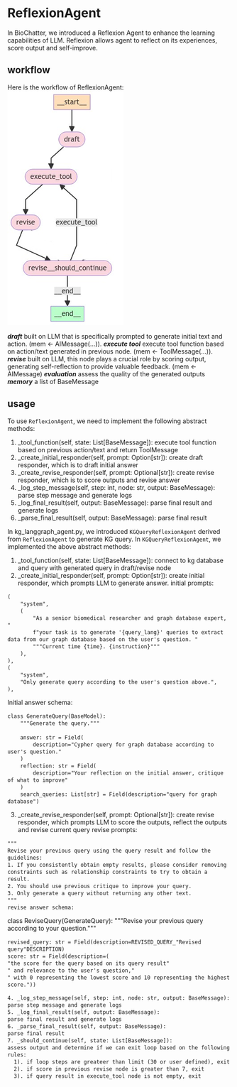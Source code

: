 # ReflexionAgent

In BioChatter, we introduced a Reflexion Agent to enhance the learning capabilities of LLM. Reflexion allows agent to reflect on its experiences, score output and self-improve.

## workflow
Here is the workflow of ReflexionAgent:
![ReflexionAgent workflow](images/reflexion-agent.png)

***draft*** built on LLM that is specifically prompted to generate initial text and action. (mem <- AIMessage(...)).
***execute tool*** execute tool function based on action/text generated in previous node. (mem <- ToolMessage(...)).
***revise*** built on LLM, this node plays a crucial role by scoring output, generating self-reflection to provide valuable feedback. (mem <- AIMessage)
***evaluation*** assess the quality of the generated outputs
***memory*** a list of BaseMessage

## usage
To use `ReflexionAgent`, we need to implement the following abstract methods:
1. _tool_function(self, state: List[BaseMessage]): 
execute tool function based on previous action/text and return ToolMessage
2. _create_initial_responder(self, prompt: Option[str]):
create draft responder, which is to draft initial answer
3. _create_revise_responder(self, prompt: Optional[str]):
create revise responder, which is to score outputs and revise answer
4. _log_step_message(self, step: int, node: str, output: BaseMessage):
parse step message and generate logs
5. _log_final_result(self, output: BaseMessage):
parse final result and generate logs
6. _parse_final_result(self, output: BaseMessage):
parse final result

In kg_langgraph_agent.py, we introduced `KGQueryReflexionAgent` derived from `ReflexionAgent` to generate KG query. In `KGQueryReflexionAgent`, we implemented the above abstract methods:
1. _tool_function(self, state: List[BaseMessage]): 
connect to kg database and query with generated query in draft/revise node
2. _create_initial_responder(self, prompt: Option[str]):
create initial responder, which prompts LLM to generate answer.
initial prompts:
```
(
    "system",
    (
        "As a senior biomedical researcher and graph database expert, "
        f"your task is to generate '{query_lang}' queries to extract data from our graph database based on the user's question. "
        """Current time {time}. {instruction}"""
    ),
),
(
    "system",
    "Only generate query according to the user's question above.",
),
```
Initial answer schema:
```
class GenerateQuery(BaseModel):
    """Generate the query."""

    answer: str = Field(
        description="Cypher query for graph database according to user's question."
    )
    reflection: str = Field(
        description="Your reflection on the initial answer, critique of what to improve"
    )
    search_queries: List[str] = Field(description="query for graph database")
```
3. _create_revise_responder(self, prompt: Optional[str]):
create revise responder, which prompts LLM to score the outputs, reflect the outputs and revise current query
revise prompts:
```
"""
Revise your previous query using the query result and follow the guidelines:
1. If you consistently obtain empty results, please consider removing constraints such as relationship constraints to try to obtain a result.
2. You should use previous critique to improve your query.
3. Only generate a query without returning any other text.
"""
revise answer schema:
```
class ReviseQuery(GenerateQuery):
    """Revise your previous query according to your question."""

    revised_query: str = Field(description=REVISED_QUERY_"Revised query"DESCRIPTION)
    score: str = Field(description=(
    "the score for the query based on its query result"
    " and relevance to the user's question,"
    " with 0 representing the lowest score and 10 representing the highest score."))
```
4. _log_step_message(self, step: int, node: str, output: BaseMessage):
parse step message and generate logs
5. _log_final_result(self, output: BaseMessage):
parse final result and generate logs
6. _parse_final_result(self, output: BaseMessage):
parse final result
7. _should_continue(self, state: List[BaseMessage]):
assess output and determine if we can exit loop based on the following rules:
  1). if loop steps are greateer than limit (30 or user defined), exit
  2). if score in previous revise node is greater than 7, exit
  3). if query result in execute_tool node is not empty, exit
